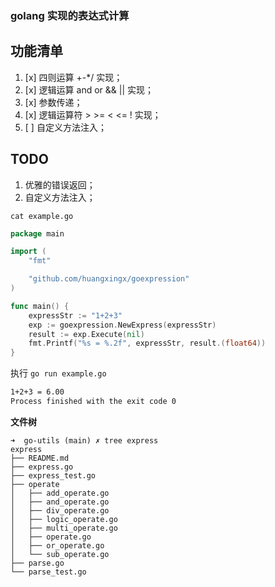 ### golang 实现的表达式计算

## 功能清单

1. [x] 四则运算 +-*/ 实现；
2. [x] 逻辑运算 and or && || 实现；
3. [x] 参数传递；
4. [x] 逻辑运算符 > >= < <= ! 实现；
5. [ ] 自定义方法注入；

## TODO

1. 优雅的错误返回；
2. 自定义方法注入；

`cat example.go`

```go
package main

import (
	"fmt"

	"github.com/huangxingx/goexpression"
)

func main() {
	expressStr := "1+2+3"
	exp := goexpression.NewExpress(expressStr)
	result := exp.Execute(nil)
	fmt.Printf("%s = %.2f", expressStr, result.(float64))
}
```

执行 `go run example.go`

```bash
1+2+3 = 6.00
Process finished with the exit code 0
```

**文件树**

```shell
➜  go-utils (main) ✗ tree express              
express
├── README.md
├── express.go
├── express_test.go
├── operate
│   ├── add_operate.go
│   ├── and_operate.go
│   ├── div_operate.go
│   ├── logic_operate.go
│   ├── multi_operate.go
│   ├── operate.go
│   ├── or_operate.go
│   └── sub_operate.go
├── parse.go
└── parse_test.go
```